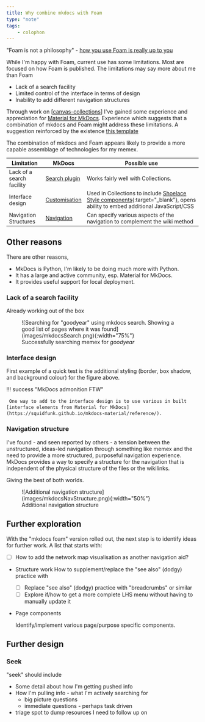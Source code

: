 ```yaml
---
title: Why combine mkdocs with Foam
type: "note"
tags:
    - colophon
---
```




"Foam is not a philosophy" - [how you use Foam is really up to you](https://djon.es/blog/2020/07/06/designing-a-personal-memex-with-foam/#how-to-use-it)

While I'm happy with Foam, current use has some limitations. Most are focused on how Foam is published. The limitations may say more about me than Foam

- Lack of a search facility 
- Limited control of the interface in terms of design
- Inability to add different navigation structures

Through work on [[canvas-collections]] I've gained some experience and appreciation for [Material for MkDocs](https://squidfunk.github.io/mkdocs-material/). Experience which suggests that a combination of mkdocs and Foam might address these limitations. A suggestion reinforced by the existence [this template](https://github.com/Jackiexiao/foam-mkdocs-template#deploy-locally)

The combination of mkdocs and Foam appears likely to provide a more capable assemblage of technologies for my memex.

| Limitation | MkDocs | Possible use |
| --- | --- | --- |
| Lack of a search facility | [Search plugin](https://squidfunk.github.io/mkdocs-material/setup/setting-up-site-search/)  | Works fairly well with Collections. |
| Interface design | [Customisation](https://squidfunk.github.io/mkdocs-material/customization/) | Used in Collections to include [Shoelace Style components](https://shoelace.style){:target="_blank"}, opens ability to embed additional JavaScript/CSS |
| Navigation Structures | [Navigation](https://squidfunk.github.io/mkdocs-material/setup/setting-up-navigation/) | Can specify various aspects of the navigation to complement the wiki method |

## Other reasons

There are other reasons, 

- MkDocs is Python, I'm likely to be doing much more with Python.
- It has a large and active community, esp. Material for MkDocs.
- It provides useful support for local deployment.

### Lack of a search facility

Already working out of the box

<figure markdown>
![Searching for "goodyear" using mkdocs search. Showing a good list of pages where it was found](images/mkdocsSearch.png){:width="75%"}
<figcaption>Successfully searching memex for <em>goodyear</em></figcaption>
</figure>

### Interface design

First example of a quick test is the additional styling (border, box shadow, and background colour) for the figure above.

!!! success "MkDocs admonition FTW"

     One way to add to the interface design is to use various in built [interface elements from Material for MkDocs](https://squidfunk.github.io/mkdocs-material/reference/).

### Navigation structure

I've found - and seen reported by others - a tension between the unstructured, ideas-led navigation through something like memex and the need to provide a more structured, purposeful navigation experience. MkDocs provides a way to specify a structure for the navigation that is independent of the physical structure of the files or the wikilinks.

Giving the best of both worlds.

<figure markdown>
![Additional navigation structure](images/mkdocsNavStructure.png){:width="50%"}
<figcaption>Additional navigation structure</figcaption>
</figure>

## Further exploration

With the "mkdocs foam" version rolled out, the next step is to identify ideas for further work. A list that starts with:

- [ ] How to add the network map visualisation as another navigation aid?
- Structure work How to supplement/replace the "see also" (dodgy) practice with 
  - [ ] Replace "see also" (dodgy) practice with "breadcrumbs" or similar
  - [ ] Explore if/how to get a more complete LHS menu without having to manually update it
- Page components 
  
    Identify/implement various page/purpose specific components.

## Further design 

### Seek 

"seek" should include 

- Some detail about how I'm getting pushed info 
- How I'm pulling info - what I'm actively searching for
  - big picture questions 
  - immediate questions - perhaps task driven
- triage spot to dump resources I need to follow up on

[//begin]: # "Autogenerated link references for markdown compatibility"
[canvas-collections]: ../sense/CASA/CASA/canvas-collections "Canvas Collections"
[//end]: # "Autogenerated link references"